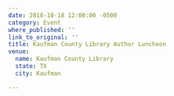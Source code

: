 ```yaml
---
date: 2018-10-18 12:00:00 -0500
category: Event
where_published: ''
link_to_original: ''
title: Kaufman County Library Author Luncheon
venue:
  name: Kaufman County Library
  state: TX
  city: Kaufman

---
```

